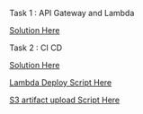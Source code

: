 Task 1 : API Gateway and Lambda

[Solution Here](Cloud%20Day%208%20API%20Gateway.md) 


Task 2 : CI CD

[Solution Here](Cloud%20Day%208%20CI%20CD.md)

[Lambda Deploy Script Here](deploy.sh)

[S3 artifact upload Script Here](static.sh)




